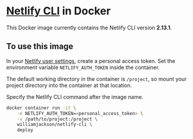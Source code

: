 # [Netlify CLI][a] in Docker

This Docker image currently contains the Netlify CLI version **2.13.1**.

## To use this image

In your [Netlify user settings][b], create a personal access token. Set the environment variable `NETLIFY_AUTH_TOKEN`
inside the container.

The default working directory in the container is `/project`, so mount your project directory into the container at that
location.

Specify the Netlify CLI command after the image name.

```bash
docker container run -it \
    -e NETLIFY_AUTH_TOKEN=<personal_access_token> \
    -v /path/to/project:/project \
    williamjackson/netlify-cli \
    deploy
```

[a]: https://github.com/netlify/cli/
[b]: https://app.netlify.com/user/applications
